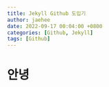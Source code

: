 ```yaml
---
title: Jekyll Github 도입기
author: jaehee
date: 2022-09-17 00:04:00 +0800
categories: [Github, Jekyll]
tags: [Github]
---
```


# 안녕